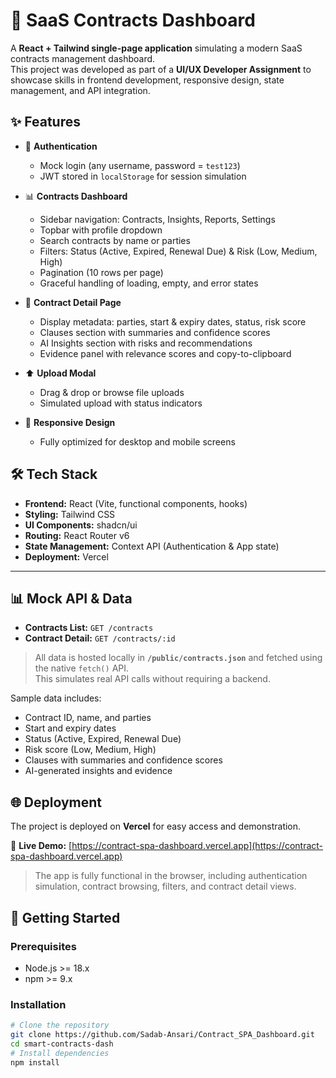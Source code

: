 # 📑 SaaS Contracts Dashboard

A **React + Tailwind single-page application** simulating a modern SaaS contracts management dashboard.  
This project was developed as part of a **UI/UX Developer Assignment** to showcase skills in frontend development, responsive design, state management, and API integration.

## ✨ Features

- 🔐 **Authentication**
  - Mock login (any username, password = `test123`)
  - JWT stored in `localStorage` for session simulation

- 📊 **Contracts Dashboard**
  - Sidebar navigation: Contracts, Insights, Reports, Settings
  - Topbar with profile dropdown
  - Search contracts by name or parties
  - Filters: Status (Active, Expired, Renewal Due) & Risk (Low, Medium, High)
  - Pagination (10 rows per page)
  - Graceful handling of loading, empty, and error states

- 📑 **Contract Detail Page**
  - Display metadata: parties, start & expiry dates, status, risk score
  - Clauses section with summaries and confidence scores
  - AI Insights section with risks and recommendations
  - Evidence panel with relevance scores and copy-to-clipboard

- ⬆️ **Upload Modal**
  - Drag & drop or browse file uploads
  - Simulated upload with status indicators

- 📱 **Responsive Design**
  - Fully optimized for desktop and mobile screens
## 🛠 Tech Stack

- **Frontend:** React (Vite, functional components, hooks)  
- **Styling:** Tailwind CSS  
- **UI Components:** shadcn/ui  
- **Routing:** React Router v6  
- **State Management:** Context API (Authentication & App state)  
- **Deployment:** Vercel  

---

## 📊 Mock API & Data

- **Contracts List:** `GET /contracts`  
- **Contract Detail:** `GET /contracts/:id`  

> All data is hosted locally in **`/public/contracts.json`** and fetched using the native `fetch()` API.  
> This simulates real API calls without requiring a backend.

Sample data includes:
- Contract ID, name, and parties
- Start and expiry dates
- Status (Active, Expired, Renewal Due)
- Risk score (Low, Medium, High)
- Clauses with summaries and confidence scores
- AI-generated insights and evidence


## 🌐 Deployment

The project is deployed on **Vercel** for easy access and demonstration.  

🔗 **Live Demo:** [https://contract-spa-dashboard.vercel.app](https://contract-spa-dashboard.vercel.app)

> The app is fully functional in the browser, including authentication simulation, contract browsing, filters, and contract detail views.

## 🚀 Getting Started

### Prerequisites
- Node.js >= 18.x  
- npm >= 9.x  

### Installation
```bash
# Clone the repository
git clone https://github.com/Sadab-Ansari/Contract_SPA_Dashboard.git
cd smart-contracts-dash
# Install dependencies
npm install





